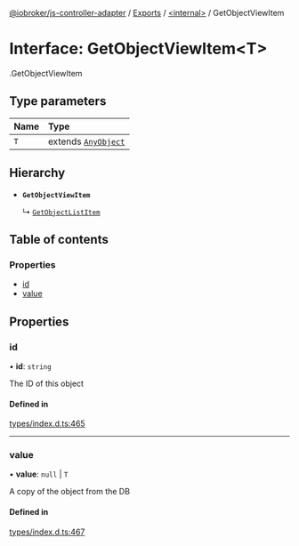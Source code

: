 [@iobroker/js-controller-adapter](../README.md) / [Exports](../modules.md) / [<internal\>](../modules/internal_.md) / GetObjectViewItem

# Interface: GetObjectViewItem<T\>

[<internal>](../modules/internal_.md).GetObjectViewItem

## Type parameters

| Name | Type |
| :------ | :------ |
| `T` | extends [`AnyObject`](../modules/internal_.md#anyobject) |

## Hierarchy

- **`GetObjectViewItem`**

  ↳ [`GetObjectListItem`](internal_.GetObjectListItem.md)

## Table of contents

### Properties

- [id](internal_.GetObjectViewItem.md#id)
- [value](internal_.GetObjectViewItem.md#value)

## Properties

### id

• **id**: `string`

The ID of this object

#### Defined in

[types/index.d.ts:465](https://github.com/ioBroker/ioBroker.js-controller/blob/a0c54039/packages/types/index.d.ts#L465)

___

### value

• **value**: ``null`` \| `T`

A copy of the object from the DB

#### Defined in

[types/index.d.ts:467](https://github.com/ioBroker/ioBroker.js-controller/blob/a0c54039/packages/types/index.d.ts#L467)
